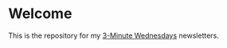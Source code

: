 
# Welcome

This is the repository for my [3-Minute Wednesdays](https://alberts-newsletter.beehiiv.com/) newsletters.